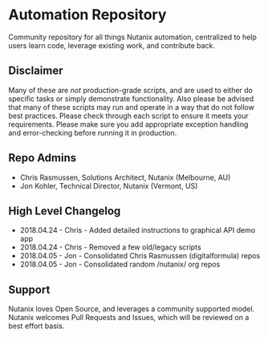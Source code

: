 # Automation Repository

Community repository for all things Nutanix automation, centralized to help users learn code, leverage existing work, and contribute back.

## Disclaimer

Many of these are *not* production-grade scripts, and are used to either do specific tasks or simply demonstrate functionality. Also please be advised that many of these scripts may run and operate in a way that do not follow best practices.  Please check through each script to ensure it meets your requirements.  Please make sure you add appropriate exception handling and error-checking before running it in production.  

## Repo Admins

* Chris Rasmussen, Solutions Architect, Nutanix (Melbourne, AU)
* Jon Kohler, Technical Director, Nutanix (Vermont, US)

## High Level Changelog

* 2018.04.24 - Chris - Added detailed instructions to graphical API demo app
* 2018.04.24 - Chris - Removed a few old/legacy scripts
* 2018.04.05 - Jon - Consolidated Chris Rasmussen (digitalformula) repos
* 2018.04.05 - Jon - Consolidated random /nutanix/ org repos

## Support

Nutanix loves Open Source, and leverages a community supported model. Nutanix welcomes Pull Requests and Issues, which will be reviewed on a best effort basis.